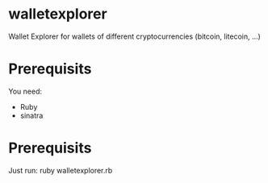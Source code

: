 walletexplorer
==============

Wallet Explorer for wallets of different cryptocurrencies (bitcoin, litecoin, ...)


Prerequisits
============

You need:
- Ruby
- sinatra


Prerequisits
============

Just run:
ruby walletexplorer.rb


